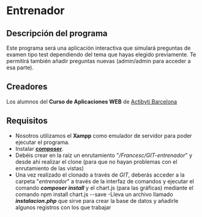 # Entrenador

## Descripción del programa

Este programa será una aplicación interactiva que simulará preguntas de examen tipo test dependiendo del tema que hayas elegido previamente. Te permitirá también añadir preguntas nuevas (admin/admin para acceder a esa parte).

## Creadores

Los alumnos del **Curso de Aplicaciones WEB** de [Actibyti Barcelona](http://www.netmind.es/)

## Requisitos

- Nosotros utilizamos el **Xampp** como emulador de servidor para poder ejecutar el programa.
- Instalar **[composer](https://getcomposer.org/)**.
- Debéis crear en la raíz un enrutamiento "_/Francesc/GIT-entrenador_" y desde ahí realizar el clone (para que no hayan problemas con el enrutamiento de las vistas)
- Una vez realizado el clonado a través de _GIT_, deberás acceder a la carpeta "_entrenador_" a través de la interfaz de comandos y ejecutar el comando ***composer install*** y el chart.js (para las gráficas) mediante el comando npm install chart.js --save
-Lleva un archivo llamado ***instalacion.php*** que sirve para crear la base de datos y añadirle algunos registros con los que trabajar
